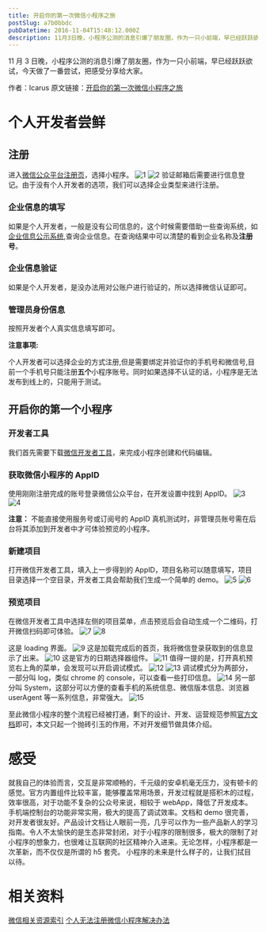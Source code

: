 ```yaml
---
title: 开启你的第一次微信小程序之旅
postSlug: a7b0bbdc
pubDatetime: 2016-11-04T15:48:12.000Z
description: 11月3日晚，小程序公测的消息引爆了朋友圈，作为一只小前端，早已经跃跃欲试，今天做了一番尝试，把感受分享给大家。
---
```


11 月 3 日晚，小程序公测的消息引爆了朋友圈，作为一只小前端，早已经跃跃欲试，今天做了一番尝试，把感受分享给大家。

<!-- more -->

作者：Icarus
原文链接：[开启你的第一次微信小程序之旅](https://xdlrt.github.io/2016/11/04/2016-11-04)

# 个人开发者尝鲜

## 注册

进入[微信公众平台注册页](https://mp.weixin.qq.com/cgi-bin/registermidpage?action=index&lang=zh_CN)，选择小程序。
![1](/images/2016-11-04/1.png)
![2](/images/2016-11-04/2.png)
验证邮箱后需要进行信息登记。由于没有个人开发者的选项，我们可以选择企业类型来进行注册。

### 企业信息的填写

如果是个人开发者，一般是没有公司信息的，这个时候需要借助一些查询系统，如[企业信息公示系统](https://gsxt.saic.gov.cn/),查询企业信息。在查询结果中可以清楚的看到企业名称及**注册号**。

### 企业信息验证

如果是个人开发者，是没办法用对公账户进行验证的，所以选择微信认证即可。

### 管理员身份信息

按照开发者个人真实信息填写即可。

**注意事项:**

个人开发者可以选择企业的方式注册,但是需要绑定并验证你的手机号和微信号,目前一个手机号只能注册**五个**小程序账号。同时如果选择不认证的话，小程序是无法发布到线上的，只能用于测试。

## 开启你的第一个小程序

### 开发者工具

我们首先需要下载[微信开发者工具](https://mp.weixin.qq.com/debug/wxadoc/dev/devtools/download.html?t=20161102)，来完成小程序创建和代码编辑。

### 获取微信小程序的 AppID

使用刚刚注册完成的账号登录微信公众平台，在开发设置中找到 AppID。
![3](/images/2016-11-04/3.png)
![4](/images/2016-11-04/4.png)

**注意：**
不能直接使用服务号或订阅号的 AppID
真机测试时，非管理员账号需在后台将其添加到开发者中才可体验预览的小程序。

### 新建项目

打开微信开发者工具，填入上一步得到的 AppID，项目名称可以随意填写，项目目录选择一个空目录，开发者工具会帮助我们生成一个简单的 demo。
![5](/images/2016-11-04/5.png)
![6](/images/2016-11-04/6.png)

### 预览项目

在微信开发者工具中选择左侧的项目菜单，点击预览后会自动生成一个二维码，打开微信扫码即可体验。
![7](/images/2016-11-04/7.png)
![8](/images/2016-11-04/8.png)

这是 loading 界面。
![9](/images/2016-11-04/9.png)
这是加载完成后的首页，我将微信登录获取到的信息显示了出来。
![10](/images/2016-11-04/10.png)
这是官方的日期选择器组件。
![11](/images/2016-11-04/11.png)
值得一提的是，打开真机预览右上角的菜单，会发现可以开启调试模式。
![12](/images/2016-11-04/12.png)
![13](/images/2016-11-04/13.png)
调试模式分为两部分，一部分叫 log，类似 chrome 的 console，可以查看一些打印信息。
![14](/images/2016-11-04/14.png)
另一部分叫 System，这部分可以方便的查看手机的系统信息、微信版本信息、浏览器 userAgent 等一系列信息，非常强大。
![15](/images/2016-11-04/15.jpg)

至此微信小程序的整个流程已经被打通，剩下的设计、开发、运营规范参照[官方文档](https://mp.weixin.qq.com/debug/wxadoc/introduction/index.html?t=20161102)即可，本文只起一个抛砖引玉的作用，不对开发细节做具体介绍。

# 感受

就我自己的体验而言，交互是非常顺畅的，千元级的安卓机毫无压力，没有顿卡的感觉。官方内置组件比较丰富，能够覆盖常用场景，开发过程就是搭积木的过程，效率很高，对于功能不复杂的公众号来说，相较于 webApp，降低了开发成本。手机端控制台的功能非常实用，极大的提高了调试效率。文档和 demo 很完善，对开发者很友好。产品设计文档让人眼前一亮，几乎可以作为一些产品新人的学习指南。令人不太愉快的是生态非常封闭，对于小程序的限制很多，极大的限制了对小程序的想象力，也很难让互联网的社区精神介入进来。无论怎样，小程序都是一次革新，而不仅仅是所谓的 h5 套壳。
小程序的未来是什么样子的，让我们拭目以待。

# 相关资料

[微信相关资源索引](https://github.com/weixin/WeIndex)
[个人无法注册微信小程序解决办法](https://weappdev.com/t/topic/242)
